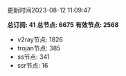 更新时间2023-08-12 11:09:47

**总订阅: 41**
**总节点: 6675**
**有效节点: 2568**
- v2ray节点: 1826
- trojan节点: 385
- ss节点: 341
- ssr节点: 16
